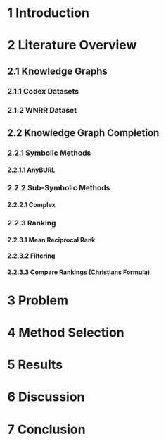 # 1 Introduction
# 2 Literature Overview
## 2.1 Knowledge Graphs
### 2.1.1 Codex Datasets
### 2.1.2 WNRR Dataset
## 2.2 Knowledge Graph Completion
### 2.2.1 Symbolic Methods
#### 2.2.1.1 AnyBURL
### 2.2.2 Sub-Symbolic Methods
#### 2.2.2.1 Complex
### 2.2.3 Ranking
#### 2.2.3.1 Mean Reciprocal Rank
#### 2.2.3.2 Filtering
#### 2.2.3.3 Compare Rankings (Christians Formula)
# 3 Problem
# 4 Method Selection
# 5 Results
# 6 Discussion
# 7 Conclusion
  